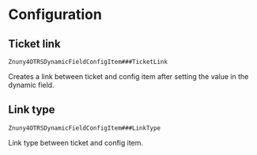 # Configuration

## Ticket link
`Znuny4OTRSDynamicFieldConfigItem###TicketLink`

Creates a link between ticket and config item after setting the value in the dynamic field.

## Link type
`Znuny4OTRSDynamicFieldConfigItem###LinkType`

Link type between ticket and config item.
